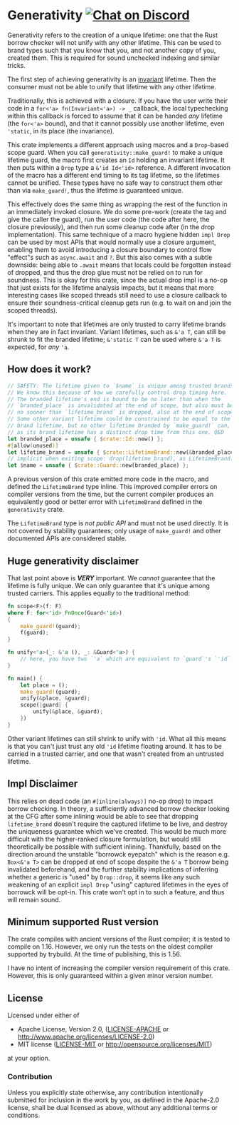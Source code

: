 # Generativity [![Chat on Discord](https://img.shields.io/discord/496481045684944897?style=flat&logo=discord)][Discord]

Generativity refers to the creation of a unique lifetime: one that the Rust
borrow checker will not unify with any other lifetime. This can be used to
brand types such that you know that you, and not another copy of you, created
them. This is required for sound unchecked indexing and similar tricks.

The first step of achieving generativity is an [invariant][variance] lifetime.
Then the consumer must not be able to unify that lifetime with any other lifetime.

Traditionally, this is achieved with a closure. If you have the user write their code in a
`for<'a> fn(Invariant<'a>) -> _` callback, the local typechecking within this callback
is forced to assume that it can be handed _any_ lifetime (the `for<'a>` bound), and that
it cannot possibly use another lifetime, even `'static`, in its place (the invariance).

This crate implements a different approach using macros and a `Drop`-based scope guard.
When you call `generativity::make_guard!` to make a unique lifetime guard, the macro
first creates an `Id` holding an invariant lifetime. It then puts within a `Drop` type
a `&'id Id<'id>` reference. A different invocation of the macro has a different end timing
to its tag lifetime, so the lifetimes cannot be unified. These types have no safe way to
construct them other than via `make_guard!`, thus the lifetime is guaranteed unique.

This effectively does the same thing as wrapping the rest of the function in an
immediately invoked closure. We do some pre-work (create the tag and give the caller the
guard), run the user code (the code after here, the closure previously), and then run
some cleanup code after (in the drop implementation). This same technique of a macro
hygiene hidden `impl Drop` can be used by most APIs that would normally use a closure
argument, enabling them to avoid introducing a closure boundary to control flow "effect"s
such as `async.await` and `?`. But this also comes with a subtle downside: being able to
`.await` means that locals could be forgotten instead of dropped, and thus the drop glue
must not be relied on to run for soundness. This is okay for this crate, since the actual
drop impl is a no-op that just exists for the lifetime analysis impacts, but it means that
more interesting cases like scoped threads still need to use a closure callback to ensure
their soundness-critical cleanup gets run (e.g. to wait on and join the scoped threads).

It's important to note that lifetimes are only trusted to carry lifetime brands when they
are in fact invariant. Variant lifetimes, such as `&'a T`, can still be shrunk to fit the
branded lifetime; `&'static T` can be used where `&'a T` is expected, for *any* `'a`.

## How does it work?

```rust
// SAFETY: The lifetime given to `$name` is unique among trusted brands.
// We know this because of how we carefully control drop timing here.
// The branded lifetime's end is bound to be no later than when the
// `branded_place` is invalidated at the end of scope, but also must be
// no sooner than `lifetime_brand` is dropped, also at the end of scope.
// Some other variant lifetime could be constrained to be equal to the
// brand lifetime, but no other lifetime branded by `make_guard!` can,
// as its brand lifetime has a distinct drop time from this one. QED
let branded_place = unsafe { $crate::Id::new() };
#[allow(unused)]
let lifetime_brand = unsafe { $crate::LifetimeBrand::new(&branded_place) };
// implicit when exiting scope: drop(lifetime_brand), as LifetimeBrand: Drop
let $name = unsafe { $crate::Guard::new(branded_place) };
```

A previous version of this crate emitted more code in the macro, and defined the
`LifetimeBrand` type inline. This improved compiler errors on compiler versions
from the time, but the current compiler produces an equivalently good or better
error with `LifetimeBrand` defined in the `generativity` crate.

The `LifetimeBrand` type is *not public API* and must not be used directly. It
is not covered by stability guarantees; only usage of `make_guard!` and other
documented APIs are considered stable.

## Huge generativity disclaimer

That last point above is ***VERY*** important. We _cannot_ guarantee that the
lifetime is fully unique. We can only guarantee that it's unique among trusted
carriers. This applies equally to the traditional method:

```rust
fn scope<F>(f: F)
where F: for<'id> FnOnce(Guard<'id>)
{
    make_guard!(guard);
    f(guard);
}

fn unify<'a>(_: &'a (), _: &Guard<'a>) {
    // here, you have two `'a` which are equivalent to `guard`'s `'id`
}

fn main() {
    let place = ();
    make_guard!(guard);
    unify(&place, &guard);
    scope(|guard| {
        unify(&place, &guard);
    })
}
```

Other variant lifetimes can still shrink to unify with `'id`. What all this
means is that you can't just trust any old `'id` lifetime floating around. It
has to be carried in a trusted carrier, and one that wasn't created from an
untrusted lifetime.

## Impl Disclaimer

This relies on dead code (an `#[inline(always)]` no-op drop) to impact borrow
checking. In theory, a sufficiently advanced borrow checker looking at the CFG
after some inlining would be able to see that dropping `lifetime_brand` doesn't
require the captured lifetime to be live, and destroy the uniqueness guarantee
which we've created. This would be much more difficult with the higher-ranked
closure formulation, but would still theoretically be possible with sufficient
inlining. Thankfully, based on the direction around the unstable "borrowck
eyepatch" which is the reason e.g. `Box<&'a T>` can be dropped at end of scope
despite the `&'a T` borrow being invalidated beforehand, and the further
stability implications of inferring whether a generic is "used" by `Drop::drop`,
it seems like any such weakening of an explicit `impl Drop` "using" captured
lifetimes in the eyes of borrowck will be opt-in. This crate won't opt in to
such a feature, and thus will remain sound.

## Minimum supported Rust version

The crate compiles with ancient versions of the Rust compiler; it is tested to
compile on 1.16. However, we only run the tests on the oldest compiler supported
by trybuild. At the time of publishing, this is 1.56.

I have no intent of increasing the compiler version requirement of this crate.
However, this is only guaranteed within a given minor version number.

## License

Licensed under either of

- Apache License, Version 2.0, ([LICENSE-APACHE](LICENSE-APACHE) or <http://www.apache.org/licenses/LICENSE-2.0>)
- MIT license ([LICENSE-MIT](LICENSE-MIT) or <http://opensource.org/licenses/MIT>)

at your option.

### Contribution

Unless you explicitly state otherwise, any contribution intentionally submitted
for inclusion in the work by you, as defined in the Apache-2.0 license, shall
be dual licensed as above, without any additional terms or conditions.

  [Discord]: <https://discord.gg/FuPE9JE>
  [variance]: <https://doc.rust-lang.org/nomicon/subtyping.html#variance>
